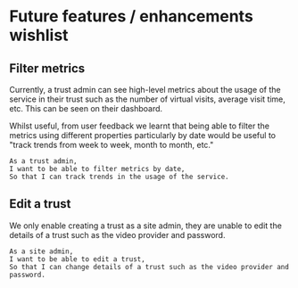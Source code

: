 # Future features / enhancements wishlist

## Filter metrics

Currently, a trust admin can see high-level metrics about the usage of the service in their trust such as the number of virtual visits, average visit time, etc. This can be seen on their dashboard.

Whilst useful, from user feedback we learnt that being able to filter the metrics using different properties particularly by date would be useful to "track trends from week to week, month to month, etc."

```
As a trust admin,
I want to be able to filter metrics by date,
So that I can track trends in the usage of the service.
```

## Edit a trust

We only enable creating a trust as a site admin, they are unable to edit the details of a trust such as the video provider and password.

```
As a site admin,
I want to be able to edit a trust,
So that I can change details of a trust such as the video provider and password.
```
